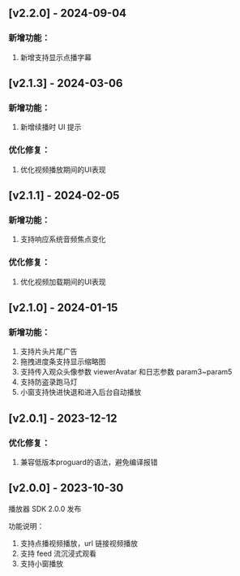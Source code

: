 ## [v2.2.0] - 2024-09-04

### 新增功能：

1. 新增支持显示点播字幕

## [v2.1.3] - 2024-03-06

### 新增功能：

1. 新增续播时 UI 提示

### 优化修复：

1. 优化视频播放期间的UI表现

## [v2.1.1] - 2024-02-05

### 新增功能：

1. 支持响应系统音频焦点变化

### 优化修复：

1. 优化视频加载期间的UI表现

## [v2.1.0] - 2024-01-15

### 新增功能：

1. 支持片头片尾广告
2. 拖拽进度条支持显示缩略图
3. 支持传入观众头像参数 viewerAvatar 和日志参数 param3~param5
4. 支持防盗录跑马灯
5. 小窗支持快进快退和进入后台自动播放

## [v2.0.1] - 2023-12-12

### 优化修复：

1. 兼容低版本proguard的语法，避免编译报错

## [v2.0.0] - 2023-10-30

播放器 SDK 2.0.0 发布

功能说明：

1. 支持点播视频播放，url 链接视频播放
2. 支持 feed 流沉浸式观看
3. 支持小窗播放